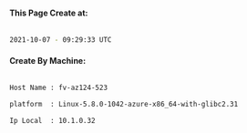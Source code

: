 
   
#### This Page Create at:

```bash

2021-10-07 - 09:29:33 UTC

```

#### Create By Machine:

```bash

Host Name : fv-az124-523

platform  : Linux-5.8.0-1042-azure-x86_64-with-glibc2.31

Ip Local  : 10.1.0.32

```


